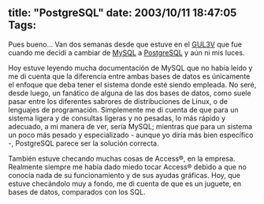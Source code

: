 title: "PostgreSQL"
date: 2003/10/11 18:47:05
Tags: 
---
<p>Pues bueno&#8230; Van dos semanas desde que estuve en el <a href="http://web.archive.org/web/20031017200540/http://congreso.gulev.org.mx/">GUL3V</a> que fue cuando me decidí a cambiar de <a href="http://web.archive.org/web/20031017200540/http://www.mysql.com/">MySQL</a> a <a href="http://web.archive.org/web/20031017200540/http://www.postgresql.org/">PostgreSQL</a> y aún ni mis luces.</p>

<p>Hoy estuve leyendo mucha documentación de MySQL que no había leído y me di cuenta que la diferencia entre ambas bases de datos es únicamente el enfoque que deba tener el sistema donde esté siendo empleada. No seré, desde luego, un fanático de alguna de las dos bases de datos, como suele pasar entre los diferentes sabrores de distribuciones de Linux, o de lenguajes de programación. Simplemente me di cuenta de que para un sistema ligera y de consultas ligeras y no pesadas, lo más rápido y adecuado, a mi manera de ver, sería MySQL; mientras que para un sistema un poco más pesado y especializado - aunque yo diría más bien específico -, PostgreSQL parece ser la solución correcta.</p>

<p>También estuve checando muchas cosas de Access®, en la empresa. Realmente siempre me había dado miedo tocar Access® debido a que no conocía nada de su funcionamiento y de sus ayudas gráficas. Hoy, que estuve checándolo muy a fondo, me di cuenta de que es un juguete, en bases de datos, comparados con los SQL.</p>

